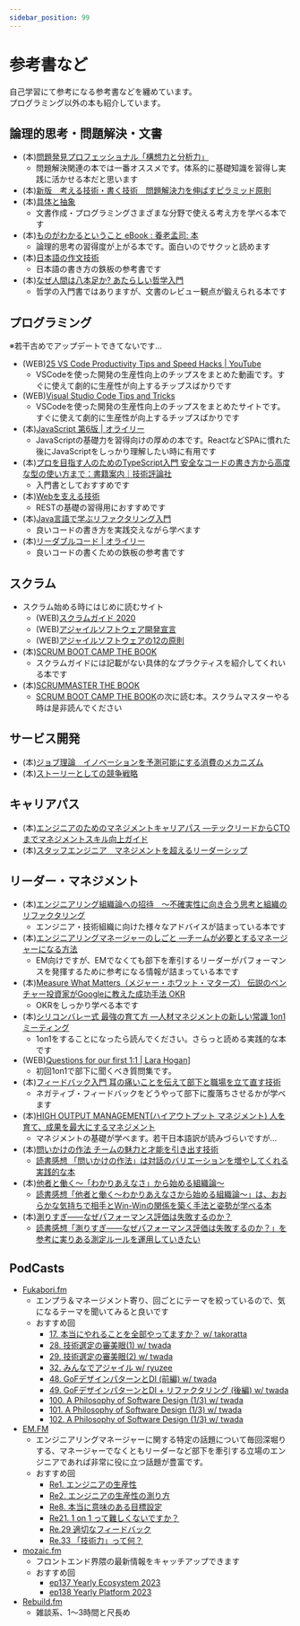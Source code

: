 ```yaml
---
sidebar_position: 99
---
```


# 参考書など

自己学習にて参考になる参考書などを纏めています。  
プログラミング以外の本も紹介しています。

## 論理的思考・問題解決・文書

- (本)[問題発見プロフェッショナル「構想力と分析力」](https://www.amazon.co.jp/dp/4478490341)
  - 問題解決関連の本では一番オススメです。体系的に基礎知識を習得し実践に活かせる本だと思います
- (本)[新版　考える技術・書く技術　問題解決力を伸ばすピラミッド原則](https://www.amazon.co.jp/dp/4478490279)
- (本)[具体と抽象](https://www.amazon.co.jp/dp/B016LUTNI2)
  - 文書作成・プログラミングさまざまな分野で使える考え方を学べる本です
- (本)[ものがわかるということ eBook : 養老孟司: 本](https://www.amazon.co.jp/dp/B0BT4J9Q2K)
  - 論理的思考の習得度が上がる本です。面白いのでサクッと読めます
- (本)[日本語の作文技術](https://www.amazon.co.jp/dp/B01MYXH4J1)
  - 日本語の書き方の鉄板の参考書です
- (本)[なぜ人間は八本足か? あたらしい哲学入門](https://www.amazon.co.jp/dp/4163730400)
  - 哲学の入門書ではありますが、文書のレビュー観点が鍛えられる本です

## プログラミング

※若干古めでアップデートできてないです...

- (WEB)[25 VS Code Productivity Tips and Speed Hacks | YouTube](https://www.youtube.com/watch?v=ifTF3ags0XI)
  - VSCodeを使った開発の生産性向上のチップスをまとめた動画です。すぐに使えて劇的に生産性が向上するチップスばかりです
- (WEB)[Visual Studio Code Tips and Tricks](https://code.visualstudio.com/docs/getstarted/tips-and-tricks)
  - VSCodeを使った開発の生産性向上のチップスをまとめたサイトです。すぐに使えて劇的に生産性が向上するチップスばかりです
- (本)[JavaScript 第6版 | オライリー](https://www.amazon.co.jp/dp/4873115736)
  - JavaScriptの基礎力を習得向けの厚めの本です。ReactなどSPAに慣れた後にJavaScriptをしっかり理解したい時に有用です
- (本)[プロを目指す人のためのTypeScript入門 安全なコードの書き方から高度な型の使い方まで：書籍案内｜技術評論社](https://gihyo.jp/book/2022/978-4-297-12747-3)
  - 入門書としておすすめです
- (本)[Webを支える技術](https://www.amazon.co.jp/dp/B07JK7FZH2)
  - RESTの基礎の習得用におすすめです
- (本)[Java言語で学ぶリファクタリング入門](https://www.amazon.co.jp/dp/B00I8AT1EU)
  - 良いコードの書き方を実践交えながら学べます
- (本)[リーダブルコード | オライリー](https://www.oreilly.co.jp/books/9784873115658/)
  - 良いコードの書くための鉄板の参考書です

## スクラム

- スクラム始める時にはじめに読むサイト
  - (WEB)[スクラムガイド 2020](https://scrumguides.org/docs/scrumguide/v2020/2020-Scrum-Guide-Japanese.pdf)
  - (WEB)[アジャイルソフトウェア開発宣言](https://agilemanifesto.org/iso/ja/manifesto.html)
  - (WEB)[アジャイルソフトウェアの12の原則](https://agilemanifesto.org/iso/ja/principles.html)
- (本)[SCRUM BOOT CAMP THE BOOK](https://www.amazon.co.jp/dp/B00DIM6BMI)
  - スクラムガイドには記載がない具体的なプラクティスを紹介してくれいる本です
- (本)[SCRUMMASTER THE BOOK](https://www.amazon.co.jp/dp/B08CRMPQL8)
  - [SCRUM BOOT CAMP THE BOOK](https://www.amazon.co.jp/dp/B00DIM6BMI)の次に読む本。スクラムマスターやる時は是非読んでください

## サービス開発

- (本)[ジョブ理論　イノベーションを予測可能にする消費のメカニズム](https://www.amazon.co.jp/dp/B0746JCN8B)
- (本)[ストーリーとしての競争戦略](https://www.amazon.co.jp/dp/B00978ZRYA)

## キャリアパス

- (本)[エンジニアのためのマネジメントキャリアパス ―テックリードからCTOまでマネジメントスキル向上ガイド](https://www.amazon.co.jp/dp/4873118484)
- (本)[スタッフエンジニア　マネジメントを超えるリーダーシップ](https://www.amazon.co.jp/dp/429607055X)

## リーダー・マネジメント

- (本)[エンジニアリング組織論への招待　～不確実性に向き合う思考と組織のリファクタリング](https://www.amazon.co.jp/dp/B079TLW41L)
  - エンジニア・技術組織に向けた様々なアドバイスが詰まっている本です
- (本)[エンジニアリングマネージャーのしごと ―チームが必要とするマネージャーになる方法](https://www.amazon.co.jp/dp/4873119944)
  - EM向けですが、EMでなくても部下を牽引するリーダーがパフォーマンスを発揮するために参考になる情報が詰まっている本です
- (本)[Measure What Matters（メジャー・ホワット・マターズ） 伝説のベンチャー投資家がGoogleに教えた成功手法 OKR](https://www.amazon.co.jp/dp/B07JCZVFZ9)
  - OKRをしっかり学べる本です
- (本)[シリコンバレー式 最強の育て方 ―人材マネジメントの新しい常識 1on1ミーティング](https://www.amazon.co.jp/dp/B075FQYKK9)
  - 1on1をすることになったら読んでください。さらっと読める実践的な本です
- (WEB)[Questions for our first 1:1 | Lara Hogan](https://larahogan.me/blog/first-one-on-one-questions/)]
  - 初回1on1で部下に聞くべき質問集です。
- (本)[フィードバック入門 耳の痛いことを伝えて部下と職場を立て直す技術](https://www.amazon.co.jp/dp/B06VVQ8V36)
  - ネガティブ・フィードバックをどうやって部下に腹落ちさせるかが学べます
- (本)[HIGH OUTPUT MANAGEMENT(ハイアウトプット マネジメント) 人を育て、成果を最大にするマネジメント](https://www.amazon.co.jp/dp/4822255018)
  - マネジメントの基礎が学べます。若干日本語訳が読みづらいですが...
- (本)[問いかけの作法 チームの魅力と才能を引き出す技術](https://amzn.asia/d/iGN8JVS)
  - [読書感想 「問いかけの作法」は対話のバリエーションを増やしてくれる実践的な本](../blog/book-review-how-to-question)
- (本)[他者と働く～「わかりあえなさ」から始める組織論～](https://www.amazon.co.jp/dp/B07Y5FF3M4)
  - [読書感想「他者と働く～わかりあえなさから始める組織論～」は、おおらかな気持ちで相手とWin-Winの関係を築く手法と姿勢が学べる本](../blog/book-review-work-with-others)
- (本)[測りすぎ――なぜパフォーマンス評価は失敗するのか？](https://www.amazon.co.jp/dp/4622087936)
  - [読書感想「測りすぎ――なぜパフォーマンス評価は失敗するのか？」を参考に実りある測定ルールを運用していきたい](../blog/book-review-the-tyranny-of-metrics)

## PodCasts

- [Fukabori.fm](https://fukabori.fm/)
  - エンプラ＆マネージメント寄り、回ごとにテーマを絞っているので、気になるテーマを聞いてみると良いです
  - おすすめ回
    - [17. 本当にやれることを全部やってますか？ w/ takoratta](https://fukabori.fm/episode/17)
    - [28. 技術選定の審美眼(1) w/ twada](https://fukabori.fm/episode/28)
    - [29. 技術選定の審美眼(2) w/ twada](https://fukabori.fm/episode/29)
    - [32. みんなでアジャイル w/ ryuzee](https://fukabori.fm/episode/32)
    - [48. GoFデザインパターンとDI (前編) w/ twada](https://fukabori.fm/episode/48)
    - [49. GoFデザインパターンとDI + リファクタリング (後編) w/ twada](https://fukabori.fm/episode/49)
    - [100. A Philosophy of Software Design (1/3) w/ twada](https://fukabori.fm/episode/100)
    - [101. A Philosophy of Software Design (1/3) w/ twada](https://fukabori.fm/episode/101)
    - [102. A Philosophy of Software Design (1/3) w/ twada](https://fukabori.fm/episode/102)
- [EM.FM](https://podcasters.spotify.com/pod/show/em-fm)
  - エンジニアリングマネージャーに関する特定の話題について毎回深堀りする、マネージャーでなくともリーダーなど部下を牽引する立場のエンジニアであれば非常に役に立つ話題が豊富です。
  - おすすめ回
    - [Re1. エンジニアの生産性](https://podcasters.spotify.com/pod/show/em-fm/episodes/Re1-e1fmmal)
    - [Re2. エンジニアの生産性の測り方](https://podcasters.spotify.com/pod/show/em-fm/episodes/Re2-e1ge6pf)
    - [Re8. 本当に意味のある目標設定](https://podcasters.spotify.com/pod/show/em-fm/episodes/Re8-e1kbcdk)
    - [Re21. 1 on 1 って難しくないですか？](https://podcasters.spotify.com/pod/show/em-fm/episodes/Re21--1-on-1-e212t5i)
    - [Re.29 適切なフィードバック](https://podcasters.spotify.com/pod/show/em-fm/episodes/Re-29-e2ali7k)
    - [Re.33 「技術力」って何？](https://podcasters.spotify.com/pod/show/em-fm/episodes/Re-33-e2hubi2)
- [mozaic.fm](https://mozaic.fm/)
  - フロントエンド界隈の最新情報をキャッチアップできます
  - おすすめ回
    - [ep137 Yearly Ecosystem 2023](https://mozaic.fm/episodes/137/yearly-ecosystem-2023.html)
    - [ep138 Yearly Platform 2023](https://mozaic.fm/episodes/138/yearly-platform-2023.html)
- [Rebuild.fm](https://rebuild.fm/)
  - 雑談系、1～3時間と尺長め
